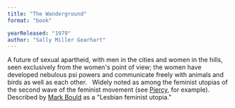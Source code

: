 ```yaml
---
title: "The Wanderground"
format: "book"

yearReleased: "1979"
author: "Sally Miller Gearhart"
---
```

A future of sexual apartheid, with men in the cities and  women in the hills, seen exclusively from the women's point of view; the women  have developed nebulous psi powers and communicate freely with animals and birds  as well as each other.
 
Widely noted as among the feminist utopias of the second  wave of the feminist movement (see <a href="https://www.theguardian.com/books/2016/nov/29/woman-on-the-edge-of-time-40-years-on-hope-imagining-utopia-marge-piercy"> Piercy</a>, for example). Described by <a href="biblio.htm#Red Planets">Mark  Bould</a> as a "Lesbian feminist utopia."
 